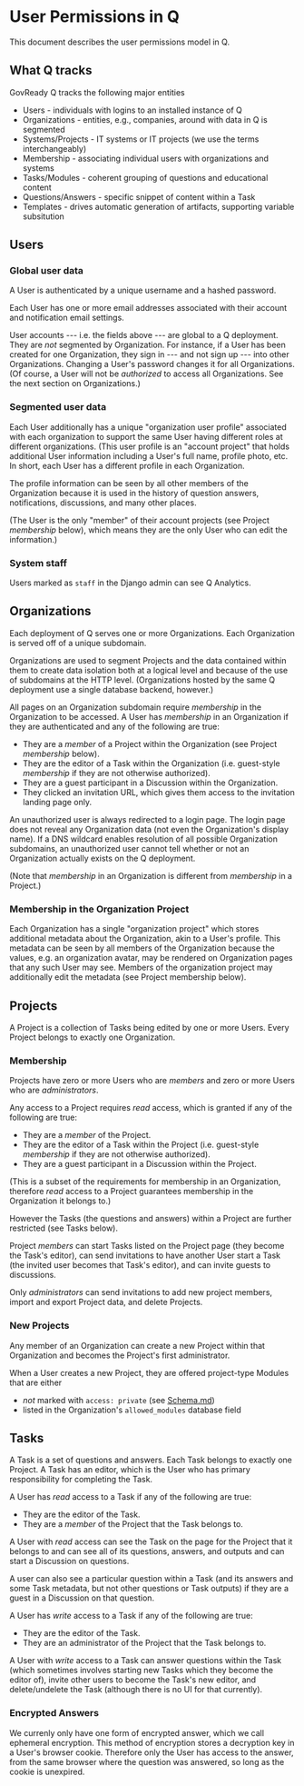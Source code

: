 User Permissions in Q
=====================

This document describes the user permissions model in Q.

What Q tracks
-------------
GovReady Q tracks the following major entities

* Users - individuals with logins to an installed instance of Q
* Organizations - entities, e.g., companies, around with data in Q is segmented
* Systems/Projects - IT systems or IT projects (we use the terms interchangeably)
* Membership - associating individual users with organizations and systems
* Tasks/Modules - coherent grouping of questions and educational content
* Questions/Answers - specific snippet of content within a Task
* Templates - drives automatic generation of artifacts, supporting variable subsitution

Users
-----

### Global user data

A User is authenticated by a unique username and a hashed password.

Each User has one or more email addresses associated with their account and notification email settings.

User accounts --- i.e. the fields above --- are global to a Q deployment. They are _not_ segmented by Organization. For instance, if a User has been created for one Organization, they sign in --- and not sign up --- into other Organizations. Changing a User's password changes it for all Organizations. (Of course, a User will not be _authorized_ to access all Organizations. See the next section on Organizations.)

### Segmented user data

Each User additionally has a unique "organization user profile" associated with each organization to support the same User having different roles at different organizations. (This user profile is an "account project" that holds additional User information including a User's full name, profile photo, etc. In short, each User has a different profile in each Organization.

The profile information can be seen by all other members of the Organization because it is used in the history of question answers, notifications, discussions, and many other places. 

(The User is the only "member" of their account projects (see Project *membership* below), which means they are the only User who can edit the information.)

### System staff

Users marked as `staff` in the Django admin can see Q Analytics.

Organizations
-------------

Each deployment of Q serves one or more Organizations. Each Organization is served off of a unique subdomain.

Organizations are used to segment Projects and the data contained within them to create data isolation both at a logical level and because of the use of subdomains at the HTTP level. (Organizations hosted by the same Q deployment use a single database backend, however.)

All pages on an Organization subdomain require *membership* in the Organization to be accessed. A User has *membership* in an Organization if they are authenticated and any of the following are true:

* They are a _member_ of a Project within the Organization (see Project *membership* below).
* They are the editor of a Task within the Organization (i.e. guest-style *membership* if they are not otherwise authorized).
* They are a guest participant in a Discussion within the Organization.
* They clicked an invitation URL, which gives them access to the invitation landing page only.

An unauthorized user is always redirected to a login page. The login page does not reveal any Organization data (not even the Organization's display name). If a DNS wildcard enables resolution of all possible Organization subdomains, an unauthorized user cannot tell whether or not an Organization actually exists on the Q deployment.

(Note that *membership* in an Organization is different from *membership* in a Project.)

### Membership in the Organization Project

Each Organization has a single "organization project" which stores additional metadata about the Organization, akin to a User's profile. This metadata can be seen by all members of the Organization because the values, e.g. an organization avatar, may be rendered on Organization pages that any such User may see. Members of the organization project may additionally edit the metadata (see Project membership below).

Projects
--------

A Project is a collection of Tasks being edited by one or more Users. Every Project belongs to exactly one Organization.

### Membership

Projects have zero or more Users who are *members* and zero or more Users who are *administrators*.

Any access to a Project requires *read* access, which is granted if any of the following are true:

* They are a _member_ of the Project.
* They are the editor of a Task within the Project (i.e. guest-style *membership* if they are not otherwise authorized).
* They are a guest participant in a Discussion within the Project.

(This is a subset of the requirements for membership in an Organization, therefore *read* access to a Project guarantees membership in the Organization it belongs to.)

However the Tasks (the questions and answers) within a Project are further restricted (see Tasks below).

Project _members_ can start Tasks listed on the Project page (they become the Task's editor), can send invitations to have another User start a Task (the invited user becomes that Task's editor), and can invite guests to discussions.

Only _administrators_ can send invitations to add new project members, import and export Project data, and delete Projects.

### New Projects

Any member of an Organization can create a new Project within that Organization and becomes the Project's first administrator.

When a User creates a new Project, they are offered project-type Modules that are either

* _not_ marked with `access: private` (see [Schema.md](Schema.md))
* listed in the Organization's `allowed_modules` database field

Tasks
-----

A Task is a set of questions and answers. Each Task belongs to exactly one Project. A Task has an editor, which is the User who has primary responsibility for completing the Task.

A User has *read* access to a Task if any of the following are true:

* They are the editor of the Task.
* They are a _member_ of the Project that the Task belongs to.

A User with *read* access can see the Task on the page for the Project that it belongs to and can see all of its questions, answers, and outputs and can start a Discussion on questions.

A user can also see a particular question within a Task (and its answers and some Task metadata, but not other questions or Task outputs) if they are a guest in a Discussion on that question.

A User has *write* access to a Task if any of the following are true:

* They are the editor of the Task.
* They are an administrator of the Project that the Task belongs to.

A User with *write* access to a Task can answer questions within the Task (which sometimes involves starting new Tasks which they become the editor of), invite other users to become the Task's new editor, and delete/undelete the Task (although there is no UI for that currently).

### Encrypted Answers

We currenly only have one form of encrypted answer, which we call ephemeral encryption. This method of encryption stores a decryption key in a User's browser cookie. Therefore only the User has access to the answer, from the same browser where the question was answered, so long as the cookie is unexpired.

